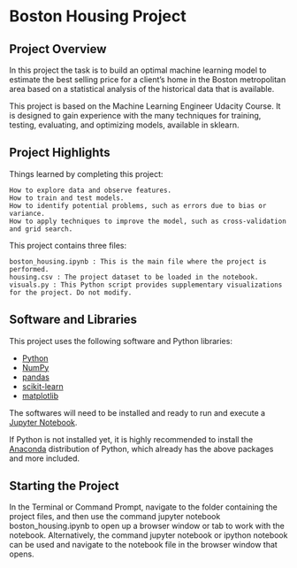 # Boston Housing Project

## Project Overview
In this project the task is to build an optimal machine learning model to estimate the best selling price for a client’s home in the Boston metropolitan area based on a statistical analysis of the historical data that is available.

This project is based on the Machine Learning Engineer Udacity Course. It is designed to gain experience with the many techniques for training, testing, evaluating, and optimizing models, available in sklearn. 

## Project Highlights
Things learned by completing this project:

    How to explore data and observe features.
    How to train and test models.
    How to identify potential problems, such as errors due to bias or variance.
    How to apply techniques to improve the model, such as cross-validation and grid search.

This project contains three files:

    boston_housing.ipynb : This is the main file where the project is performed.
    housing.csv : The project dataset to be loaded in the notebook. 
    visuals.py : This Python script provides supplementary visualizations for the project. Do not modify.

## Software and Libraries
This project uses the following software and Python libraries:

- [Python](https://www.python.org/download/releases/3.0/)
- [NumPy](http://www.numpy.org/)
- [pandas](http://pandas.pydata.org/)
- [scikit-learn](http://scikit-learn.org/stable/)
- [matplotlib](http://matplotlib.org/)

The softwares will need to be installed and ready to run and execute a [Jupyter Notebook](http://ipython.org/notebook.html).

If Python is not installed yet, it is highly recommended to install the [Anaconda](http://continuum.io/downloads) distribution of Python, which already has the above packages and more included. 

## Starting the Project
In the Terminal or Command Prompt, navigate to the folder containing the project files, and then use the command jupyter notebook boston_housing.ipynb to open up a browser window or tab to work with the notebook. Alternatively, the command jupyter notebook or ipython notebook can be used and navigate to the notebook file in the browser window that opens.
